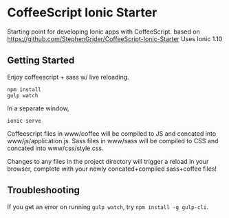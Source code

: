 CoffeeScript Ionic Starter
===

Starting point for developing Ionic apps with CoffeeScript.
based on https://github.com/StephenGrider/CoffeeScript-Ionic-Starter
Uses Ionic 1.10


Getting Started
---

Enjoy coffeescript + sass w/ live reloading.

```
npm install
gulp watch
```
In a separate window,
```
ionic serve
```

Coffeescript files in www/coffee will be compiled to JS and concated into www/js/application.js.  Sass files in www/sass will be compiled to CSS and concated into www/css/style.css.

Changes to any files in the project directory will trigger a reload in your browser, complete with your newly concated+compiled sass+coffee files!

Troubleshooting
---

If you get an error on running `gulp watch`, try `npm install -g gulp-cli`.